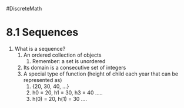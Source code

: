 #DiscreteMath
# 8.1 Sequences
1. What is a sequence?
	1. An ordered collection of objects
		1. Remember: a set is unordered
	2. Its domain is a consecutive set of integers
	3. A special type of function (height of child each year that can be represented as)
		1. {20, 30, 40, ...}
		2. h0 = 20, h1 = 30, h3 = 40 .....
		3. h(0) = 20, h(1) = 30 ....